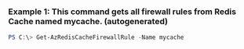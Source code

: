 ### Example 1: This command gets all firewall rules from Redis Cache named mycache. (autogenerated)
```powershell
PS C:\> Get-AzRedisCacheFirewallRule -Name mycache
```


